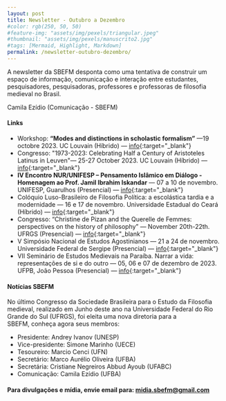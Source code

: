 ```yaml
---
layout: post
title: Newsletter - Outubro a Dezembro
#color: rgb(250, 50, 50)
#feature-img: "assets/img/pexels/triangular.jpeg"
#thumbnail: "assets/img/pexels/manuscrito2.jpg"
#tags: [Mermaid, Highlight, Markdown]
permalink: /newsletter-outubro-dezembro/
---
```


A newsletter da SBEFM desponta como uma tentativa de construir um espaço de informação, comunicação e interação entre estudantes, pesquisadores, pesquisadoras, professores e professoras de filosofia medieval no Brasil. 

Camila Ezídio (Comunicação - SBEFM)

#### Links
- Workshop: **“Modes and distinctions in scholastic formalism”** —19 octobre 2023. UC Louvain (Híbrido) — [info](https://uclouvain.be/fr/instituts-recherche/isp/evenements/modes-and-distinctions-in-scholastic-formalism.html){:target="_blank"}
- Congresso: "1973-2023: Celebrating Half a Century of Aristoteles Latinus in Leuven"— 25-27 October 2023. UC Louvain (Híbrido) — [info](https://hiw.kuleuven.be/dwmc/events/aristoteles-latinus){:target="_blank"}
- **IV Encontro NUR/UNIFESP – Pensamento Islâmico em Diálogo - Homenagem ao Prof. Jamil Ibrahim Iskandar** — 07 a 10 de novembro. UNIFESP, Guarulhos (Presencial) — [info](https://sites.google.com/site/nurunifesp/nur/iv-encontro-nurunifesp-pensamento-isl%C3%A2mico-em-di%C3%A1logo){:target="_blank"}
- Colóquio Luso-Brasileiro de Filosofia Política: a escolástica tardia e a modernidade — 16 e 17 de novembro. Universidade Estadual do Ceará (Híbrido) — [info](https://eventos.uece.br/siseventos/processaEvento/evento/exibeDocumentosEvento.jsf;jsessionid=11FBD8860A469EE815A8241A7FB744A3?id=1069&contexto=lubafipo){:target="_blank"}
- Congresso: “Christine de Pizan and the Querelle de Femmes: perspectives on the history of philosophy” — November 20th-22th. UFRGS (Presencial) — [info](https://mulheresnahistoriadafilosofia.wordpress.com/){:target="_blank"}
- V Simpósio Nacional de Estudos Agostinianos — 21 a 24 de novembro. Universidade Federal de Sergipe (Presencial) — [info](https://sites.google.com/view/xxivsemanadefilosofia/p%C3%A1gina-inicial){:target="_blank"}
- VII Seminário de Estudos Medievais na Paraíba. Narrar a vida: representações de si e do outro — 05, 06 e 07 de dezembro de 2023. UFPB, João Pessoa (Presencial) — [info](https://www.ufpb.br/semp/){:target="_blank"}


#### Notícias SBEFM

No último Congresso da Sociedade Brasileira para o Estudo da Filosofia medieval, realizado em Junho deste ano na Universidade Federal do Rio Grande do Sul (UFRGS), foi eleita uma nova diretoria para a SBEFM, conheça agora seus membros:

- Presidente: Andrey Ivanov (UNESP)
- Vice-presidente: Simone Marinho (UECE)
- Tesoureiro: Marcio Cenci (UFN)
- Secretário: Marco Aurélio Oliveira (UFBA)
- Secretária: Cristiane Negreiros Abbud Ayoub (UFABC)
- Comunicação: Camila Ezídio (UFBA)


#### Para divulgações e mídia, envie email para: midia.sbefm@gmail.com
